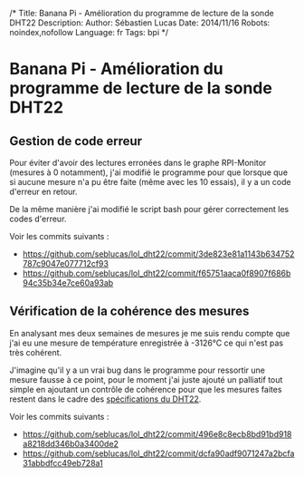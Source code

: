/*
Title: Banana Pi - Amélioration du programme de lecture de la sonde DHT22
Description: 
Author: Sébastien Lucas
Date: 2014/11/16
Robots: noindex,nofollow
Language: fr
Tags: bpi
*/
# Banana Pi - Amélioration du programme de lecture de la sonde DHT22

## Gestion de code erreur

Pour éviter d'avoir des lectures erronées dans le graphe RPI-Monitor (mesures à 0 notamment), j'ai modifié le programme pour que lorsque que si aucune mesure n'a pu être faite (même avec les 10 essais), il y a un code d'erreur en retour.

De la même manière j'ai modifié le script bash pour gérer correctement les codes d'erreur.

Voir les commits suivants :

 * https://github.com/seblucas/lol_dht22/commit/3de823e81a1143b634752787c9047e077712cf93
 * https://github.com/seblucas/lol_dht22/commit/f65751aaca0f8907f686b94c35b34e7ce60a93ab

## Vérification de la cohérence des mesures

En analysant mes deux semaines de mesures je me suis rendu compte que j'ai eu une mesure de température enregistrée à -3126°C ce qui n'est pas très cohérent.

J'imagine qu'il y a un vrai bug dans le programme pour ressortir une mesure fausse à ce point, pour le moment j'ai juste ajouté un palliatif tout simple en ajoutant un contrôle de cohérence pour que les mesures faites restent dans le cadre des [spécifications du DHT22](https://www.sparkfun.com/datasheets/Sensors/Temperature/DHT22.pdf).

Voir les commits suivants :

 * https://github.com/seblucas/lol_dht22/commit/496e8c8ecb8bd91bd918a8218dd346b0a3400de2
 * https://github.com/seblucas/lol_dht22/commit/dcfa90adf9071247a2bcfa31abbdfcc49eb728a1